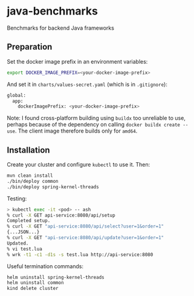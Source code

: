 # java-benchmarks

Benchmarks for backend Java frameworks

## Preparation

Set the docker image prefix in an environment variables:

```bash
export DOCKER_IMAGE_PREFIX=<your-docker-image-prefix>
```

And set it in `charts/values-secret.yaml` (which is in `.gitignore`):

```bash
global:
  app:
    dockerImagePrefix: <your-docker-image-prefix>
```

Note: I found cross-platform building using `buildx` too unreliable to use, 
perhaps because of the dependency on calling `docker buildx create --use`. 
The client image therefore builds only for `amd64`.

## Installation

Create your cluster and configure `kubectl` to use it. Then:

```bash
mvn clean install
./bin/deploy common
./bin/deploy spring-kernel-threads
```

Testing:

```bash
> kubectl exec -it <pod> -- ash 
% curl -X GET api-service:8080/api/setup
Completed setup.
% curl -X GET "api-service:8080/api/select?user=1&order=1"
{...JSON...}
% curl -X GET "api-service:8080/api/update?user=1&order=1"
Updated.
% vi test.lua
% wrk -t1 -c1 -d1s -s test.lua http://api-service:8080
```

Useful termination commands:

```bash
helm uninstall spring-kernel-threads
helm uninstall common
kind delete cluster
```
